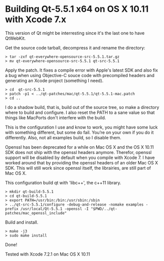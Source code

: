 
Building Qt-5.5.1 x64 on OS X 10.11 with Xcode 7.x
==================================================

This version of Qt might be interresting since it's the last one
to have QtWebKit.

Get the source code tarball, decompress it and rename the directory:

    > tar -zxf qt-everywhere-opensource-src-5.5.1.tar.gz
    > mv qt-everywhere-opensource-src-5.5.1 qt-src-5.5.1

Apply the patch. It fixes a compile error with Apple's latest SDK and
also fix a bug when using Objective-C souce code with precompiled
headers and generating an Xcode project (something I need).

    > cd  qt-src-5.5.1
	> patch -p1 < ../qt-patches/mac/qt-5.5.1/qt-5.5.1-mac.patch
	> cd ..

I do a shadow build, that is, build out of the source tree, so make a
directory where to build and configure. I also reset the PATH
to a sane value so that things like MacPorts don't interfere with the
build.

This is the configuration I use and know to work, you might
have some luck with something different, but some do fail. You’re on
your own if you do it differently. Also, not all examples build,
so I disable them.

Openssl has been deprecated for a while on Mac OS X and the
OS X 10.11 SDK does not ship with the openssl headers anymore. Therefor,
openssl support will be disabled by default when you compile with
Xcode 7. I have worked around that by providing the openssl headers of
an older Mac OS X SDK. This will still work since openssl itself, the
librairies, are still part of Mac OS X.

This configuration build qt with 'libc++', the c++11 library.

    > mkdir qt-build-5.5.1
    > cd qt-build-5.5.1
    > export PATH=/usr/bin:/bin:/usr/sbin:/sbin
    > ../qt-src-5.5.1/configure -debug-and-release -nomake examples -prefix /usr/local/Qt-5.5.1 -openssl -I "$PWD/../qt-patches/mac_openssl_include"

Build and install.

    > make -j3
    > sudo make install

Done!

Tested with Xcode 7.2.1 on Mac OS X 10.11
